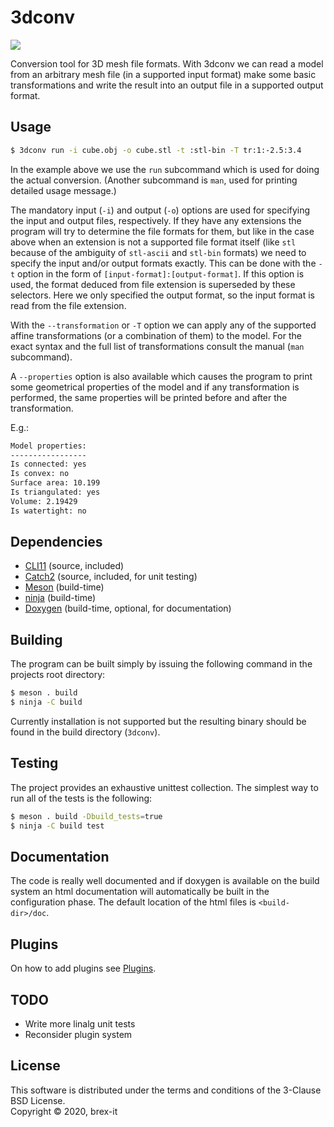 # 3dconv

![](https://github.com/brex-it/3dconv/workflows/CI/badge.svg)

Conversion tool for 3D mesh file formats. With 3dconv we can read a model from
an arbitrary mesh file (in a supported input format) make some basic
transformations and write the result into an output file in a supported output
format.

## Usage

```sh
$ 3dconv run -i cube.obj -o cube.stl -t :stl-bin -T tr:1:-2.5:3.4
```
In the example above we use the `run` subcommand which is used for doing the
actual conversion. (Another subcommand is `man`, used for printing detailed
usage message.)

The mandatory input (`-i`) and output (`-o`) options are used for specifying
the input and output files, respectively. If they have any extensions the
program will try to determine the file formats for them, but like in the
case above when an extension is not a supported file format itself (like `stl`
because of the ambiguity of `stl-ascii` and `stl-bin` formats) we need to
specify the input and/or output formats exactly. This can be done with the `-t`
option in the form of `[input-format]:[output-format]`. If this option is used,
the format deduced from file extension is superseded by these selectors. Here
we only specified the output format, so the input format is read from the file
extension.

With the `--transformation` or `-T` option we can apply any of the supported
affine transformations (or a combination of them) to the model. For the exact
syntax and the full list of transformations consult the manual (`man`
subcommand).

A `--properties` option is also available which causes the program to print
some geometrical properties of the model and if any transformation is
performed, the same properties will be printed before and after the
transformation.

E.g.:

```txt
Model properties:
-----------------
Is connected: yes
Is convex: no
Surface area: 10.199
Is triangulated: yes
Volume: 2.19429
Is watertight: no
```

## Dependencies
* [CLI11](https://github.com/CLIUtils/CLI11) (source, included)
* [Catch2](https://github.com/catchorg/Catch2) (source, included, for unit testing)
* [Meson](https://mesonbuild.com/) (build-time)
* [ninja](https://ninja-build.org/) (build-time)
* [Doxygen](http://www.doxygen.nl/) (build-time, optional, for documentation)

## Building
The program can be built simply by issuing the following command in the
projects root directory:

```sh
$ meson . build
$ ninja -C build
```

Currently installation is not supported but the resulting binary should be
found in the build directory (`3dconv`).

## Testing
The project provides an exhaustive unittest collection. The simplest way to run
all of the tests is the following:

```sh
$ meson . build -Dbuild_tests=true
$ ninja -C build test
```

## Documentation
The code is really well documented and if doxygen is available on the build
system an html documentation will automatically be built in the
configuration phase. The default location of the html files is
`<build-dir>/doc`.

## Plugins
On how to add plugins see [Plugins](./doc/plugins.md).

## TODO
* Write more linalg unit tests
* Reconsider plugin system

## License
This software is distributed under the terms and conditions of the 3-Clause BSD
License.  
Copyright &copy; 2020, brex-it
